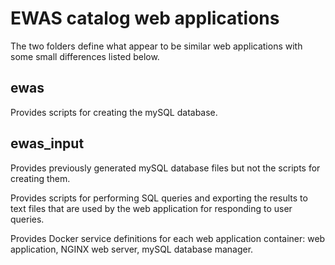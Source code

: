 # EWAS catalog web applications

The two folders define what appear to be similar web applications
with some small differences listed below.

## ewas

Provides scripts for creating the mySQL database.

## ewas_input

Provides previously generated mySQL database files but not the scripts for creating them.

Provides scripts for performing SQL queries and exporting the results 
to text files that are used by the web application for responding to user queries.

Provides Docker service definitions for each web application container:
web application, NGINX web server, mySQL database manager.
